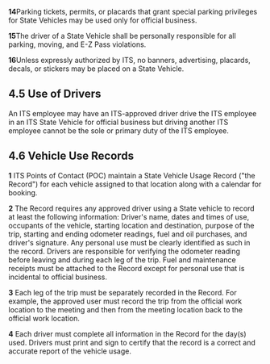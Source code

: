 **14**Parking tickets, permits, or placards that grant special parking privileges for State Vehicles may be used only for official business.

**15**The driver of a State Vehicle shall be personally responsible for all parking, moving, and E-Z Pass violations.

**16**Unless expressly authorized by ITS, no banners, advertising, placards, decals, or stickers may be placed on a State Vehicle.

## **4.5 Use of Drivers**

An ITS employee may have an ITS-approved driver drive the ITS employee in an ITS State Vehicle for official business but driving another ITS employee cannot be the sole or primary duty of the ITS employee.

## **4.6 Vehicle Use Records**

**1** ITS Points of Contact (POC) maintain a State Vehicle Usage Record ("the Record") for each vehicle assigned to that location along with a calendar for booking.

**2** The Record requires any approved driver using a State vehicle to record at least the following information: Driver's name, dates and times of use, occupants of the vehicle, starting location and destination, purpose of the trip, starting and ending odometer readings, fuel and oil purchases, and driver's signature. Any personal use must be clearly identified as such in the record. Drivers are responsible for verifying the odometer reading before leaving and during each leg of the trip. Fuel and maintenance receipts must be attached to the Record except for personal use that is incidental to official business.

**3** Each leg of the trip must be separately recorded in the Record. For example, the approved user must record the trip from the official work location to the meeting and then from the meeting location back to the official work location.

**4** Each driver must complete all information in the Record for the day(s) used. Drivers must print and sign to certify that the record is a correct and accurate report of the vehicle usage.